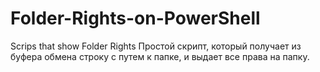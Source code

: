 # Folder-Rights-on-PowerShell
Scrips that show Folder Rights 
Простой скрипт, который получает из буфера обмена строку с путем к папке, и выдает все права на папку.
